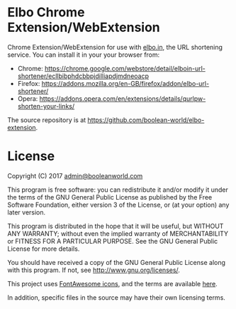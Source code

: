 # Elbo Chrome Extension/WebExtension

Chrome Extension/WebExtension for use with [elbo.in](https://elbo.in/), the URL shortening service. You can install it in your your browser from:

* Chrome: https://chrome.google.com/webstore/detail/elboin-url-shortener/ecllbibphdcbbpjdilliapdjmdneoacp
* Firefox: https://addons.mozilla.org/en-GB/firefox/addon/elbo-url-shortener/
* Opera: https://addons.opera.com/en/extensions/details/qurlpw-shorten-your-links/

The source repository is at <https://github.com/boolean-world/elbo-extension>.

# License

Copyright (C) 2017 <admin@booleanworld.com>

This program is free software: you can redistribute it and/or modify it under the terms of the GNU General Public License as published by the Free Software Foundation, either version 3 of the License, or (at your option) any later version.

This program is distributed in the hope that it will be useful, but WITHOUT ANY WARRANTY; without even the implied warranty of MERCHANTABILITY or FITNESS FOR A PARTICULAR PURPOSE.  See the GNU General Public License for more details.

You should have received a copy of the GNU General Public License along with this program.  If not, see <http://www.gnu.org/licenses/>.

This project uses [FontAwesome icons](http://fontawesome.io), and the terms are available [here](http://fontawesome.io/license/).

In addition, specific files in the source may have their own licensing terms.
